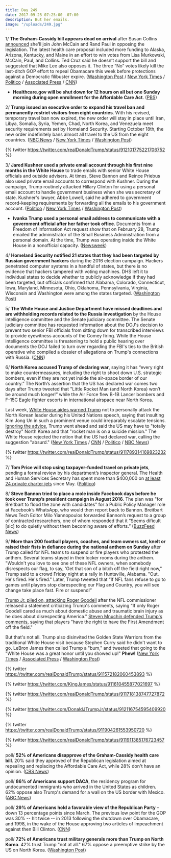 ```yaml
---
title: Day 249
date: 2017-09-25 07:25:00 -07:00
description: But her emails.
image: "/uploads/249.jpg"
---
```


1/ **The Graham-Cassidy bill appears dead on arrival** after Susan Collins [announced](https://www.nytimes.com/2017/09/25/us/politics/obamacare-repeal-susan-collins-dead.html) she'll join John McCain and Rand Paul in opposing the legislation. The latest health care proposal included more funding to Alaska, Arizona, Kentucky, and Maine in an effort to win votes from Lisa Murkowski, McCain, Paul, and Collins. Ted Cruz said he doesn’t support the bill and suggested that Mike Lee also opposes it. The three “No” votes likely kill the last-ditch GOP effort to repeal Obamacare this week before protections against a Democratic filibuster expire. ([Washington Post](https://www.washingtonpost.com/powerpost/new-version-of-health-care-bill-will-help-alaska-and-maine--home-of-two-holdout-senators/2017/09/25/24697f62-a188-11e7-b14f-f41773cd5a14_story.html) / [New York Times](https://www.nytimes.com/2017/09/24/us/politics/susan-collins-voicing-doubt-on-health-bill-leaves-it-close-to-collapse.html) / [Politico](http://www.politico.com/story/2017/09/24/obamacare-graham-cassidy-repeal-243079) / [Associated Press](https://apnews.com/e9e0986533f6415887117ced4a5c232c/Opposition-from-GOP-senators-grows,-jeopardizes-health-bill) / [CNN](http://www.cnn.com/2017/09/25/politics/graham-cassidy-health-care-status/index.html))

* **Healthcare.gov will be shut down for 12 hours on all but one Sunday morning during open enrollment for the Affordable Care Act**. ([PBS](http://www.pbs.org/newshour/rundown/obamacare-signup-site-shut-12-hours-nearly-every-sunday-open-enrollment/))

2/ **Trump issued an executive order to expand his travel ban and permanently restrict visitors from eight countries**. With his revised, temporary travel ban now expired, the new order will stay in place until Iran, Libya, Somalia, Syria, Yemen, Chad, North Korea, and Venezuela meet security requirements set by Homeland Security. Starting October 18th, the new order indefinitely bans almost all travel to the US from the eight countries. ([NBC News](https://www.nbcnews.com/politics/immigration/trump-restricts-visas-eight-countries-travel-order-expires-n804366) / [New York Times](https://www.nytimes.com/2017/09/24/us/politics/new-order-bars-almost-all-travel-from-seven-countries.html) / [Washington Post](https://www.washingtonpost.com/world/national-security/trump-administration-changes-travel-ban-countries/2017/09/24/1fef7cfe-a140-11e7-ade1-76d061d56efa_story.html))

{% twitter https://twitter.com/realDonaldTrump/status/912101775221706752 %}

3/ **Jared Kushner used a private email account through his first nine months in the White House** to trade emails with senior White House officials and outside advisers. At times, Steve Bannon and Reince Priebus also used private email accounts to correspond with Kushner. During the campaign, Trump routinely attacked Hillary Clinton for using a personal email account to handle government business when she was secretary of state. Kushner's lawyer, Abbe Lowell, said he adhered to government record-keeping requirements by forwarding all the emails to his government account. ([Politico](http://www.politico.com/story/2017/09/24/jared-kushner-private-email-white-house-243071) / [New York Times](https://www.nytimes.com/2017/09/24/us/politics/kushner-personal-email.html) / [Washington Post](https://www.washingtonpost.com/politics/kushner-used-private-email-account-for-some-white-house-business/2017/09/24/917d9b6e-a161-11e7-b14f-f41773cd5a14_story.html))

* **Ivanka Trump used a personal email address to communicate with a government official after her father took office**. Documents from a Freedom of Information Act request show that on February 28, Trump emailed the administrator of the Small Business Administration from a personal domain. At the time, Trump was operating inside the White House in a nonofficial capacity. ([Newsweek](http://www.newsweek.com/ivanka-trump-personal-email-account-white-house-670700))

4/ **Homeland Security notified 21 states that they had been targeted by Russian government hackers** during the 2016 election campaign. Hackers penetrated computer systems in a handful of states, but there is no evidence that hackers tampered with voting machines. DHS left it to individual states to decide whether to publicly acknowledge if they had been targeted, but officials confirmed that Alabama, Colorado, Connecticut, Iowa, Maryland, Minnesota, Ohio, Oklahoma, Pennsylvania, Virginia, Wisconsin and Washington were among the states targeted. ([Washington Post](https://www.washingtonpost.com/world/national-security/dhs-tells-states-about-russian-hacking-during-2016-election/2017/09/22/fd263a2c-9fe2-11e7-8ea1-ed975285475e_story.html))

5/ **The White House and Justice Department have missed deadlines and are withholding records related to the Russia investigation** by the House intelligence committee and the Senate judiciary committee. The Senate judiciary committee has requested information about the DOJ's decision to prevent two senior FBI officials from sitting down for transcribed interviews to provide eyewitness accounts of the Comey firing. While the House intelligence committee is threatening to hold a public hearing over documents the DOJ failed to turn over regarding the FBI's ties to the British operative who compiled a dossier of allegations on Trump's connections with Russia. ([CNN](http://www.cnn.com/2017/09/25/politics/white-house-congress-russia-investigation/index.html))

6/ **North Korea accused Trump of declaring war**, saying it has “every right to make countermeasures, including the right to shoot down U.S. strategic bombers, even if they are not yet inside the air-space border of our country.” The North’s assertion that the US has declared war comes two days after Trump tweeted that "Little Rocket Man (and North Korea) won’t be around much longer!” while the Air Force flew B-1B Lancer bombers and F-15C Eagle fighter escorts in international airspace near North Korea.

Last week, [White House aides warned Trump](http://www.latimes.com/politics/la-fg-trump-northkorea-20170922-story.html) not to personally attack the North Korean leader during his United Nations speech, saying that insulting Kim Jong Un in such a prominent venue could irreparably escalate tensions. [Ignoring the advice](https://whatthefuckjusthappenedtoday.com/2017/09/19/day-243/#3-speaking-at-the-united-nations-gen), Trump went ahead and said the US may have to "totally destroy" North Korea and that "rocket man is on a suicide mission." The White House rejected the notion that the US had declared war, calling the suggestion "absurd." ([New York Times](https://www.nytimes.com/2017/09/25/world/asia/trump-north-korea.html) / [CNN](http://www.cnn.com/2017/09/25/politics/north-korea-fm-us-bombers/index.html) / [Politico](http://www.politico.com/story/2017/09/23/north-korea-air-force-bombers-243056) / [NBC News](https://www.nbcnews.com/news/north-korea/north-korean-foreign-minister-says-trump-has-declared-war-n804501))

{% twitter https://twitter.com/realDonaldTrump/status/911789314169823232 %}

7/ **Tom Price will stop using taxpayer-funded travel on private jets**, pending a formal review by his department’s inspector general. The Health and Human Services Secretary has spent more than $400,000 on [at least 24 private charter jets](https://whatthefuckjusthappenedtoday.com/2017/09/22/day-246/#8-hhs-secretary-tom-price-has-charte) since May. ([Politico](http://www.politico.com/story/2017/09/23/tom-price-private-jet-travel-review-hhs-243057))

8/ **Steve Bannon tried to place a mole inside Facebook days before he took over Trump’s president campaign in August 2016**. The plan was "for Breitbart to flood the zone with candidates" for a Public Policy Manager role at Facebook’s WhatsApp, who would then report back to Bannon. Breitbart News Tech Editor Milo Yiannopoulos forwarded Bannon’s request to a group of contracted researchers, one of whom responded that it “Seems dificult \[sic\] to do quietly without them becoming aware of efforts.” ([BuzzFeed News](https://www.buzzfeed.com/josephbernstein/steve-bannon-sought-to-infiltrate-facebook-hiring))

9/ **More than 200 football players, coaches, and team owners sat, knelt or raised their fists in defiance during the national anthem on Sunday** after Trump called for NFL teams to suspend or fire players who protested the anthem. Several teams stayed in their locker rooms during the anthem. "Wouldn't you love to see one of these NFL owners, when somebody disrespects our flag, to say, 'Get that son of a bitch off the field right now," Trump said to a crowd Friday night at a rally in Huntsville, Alabama. "Out. He's fired. He's fired." Later, Trump tweeted that “If NFL fans refuse to go to games until players stop disrespecting our Flag and Country, you will see change take place fast. Fire or suspend!”

[Trump Jr. piled on, attacking Roger Goodell](http://thehill.com/homenews/administration/352185-trump-jr-slams-nfls-roger-goodell-after-criticism-of-president) after the NFL commissioner released a statement criticizing Trump's comments, saying “If only Roger Goodell cared as much about domestic abuse and traumatic brain injury as he does about disrespecting America." [Steven Mnuchin defended Trump's comments](http://abcnews.go.com/Politics/nfl-players-free-speech-time-us-treasury-chief/story?id=50047860), saying that players "have the right to have the First Amendment off the field."

But that's not all. Trump also disinvited the Golden State Warriors from the traditional White House visit because Stephen Curry said he didn't want to go. LeBron James then called Trump a "bum," and tweeted that going to the "White House was a great honor until you showed up!" **Phew!** ([New York Times](https://www.nytimes.com/2017/09/24/sports/nfl-trump-anthem-protests.html) / [Associated Press](https://apnews.com/5beb440ee1c24a738e48a1030de901b7/President) / [Washington Post](https://www.washingtonpost.com/news/post-politics/wp/2017/09/24/trump-demands-nfl-teams-fire-or-suspend-players-or-risk-fan-boycott/))

{% twitter https://twitter.com/realDonaldTrump/status/911572182060453893 %}

{% twitter https://twitter.com/KingJames/status/911610455877021697 %}

{% twitter https://twitter.com/realDonaldTrump/status/911718138747727872 %}

{% twitter https://twitter.com/DonaldJTrumpJr/status/912116754595409920 %}

{% twitter https://twitter.com/realDonaldTrump/status/911904261553950720 %}

{% twitter https://twitter.com/realDonaldTrump/status/911911385176723457 %}

poll/ **52% of Americans disapprove of the Graham-Cassidy health care bill**. 20% said they approved of the Republican legislation aimed at repealing and replacing the Affordable Care Act, while 28% don't have an opinion. ([CBS News](https://www.cbsnews.com/news/poll-graham-cassidy-republican-health-care-bill-repeal-replace-obamacare-aca/))

poll/ **86% of Americans support DACA**, the residency program for undocumented immigrants who arrived in the United States as children. 62% oppose also Trump's demand for a wall on the US border with Mexico. ([ABC News](http://abcnews.go.com/Politics/americans-back-daca-huge-margin-poll/story?id=50032985))

poll/ **29% of Americans hold a favorable view of the Republican Party** – down 13 percentage points since March. The previous low point for the GOP was 30% -- hit twice -- in 2013 following the shutdown over Obamacare, and 1998, in the wake of the House approving two articles of impeachment against then  Bill Clinton. ([CNN](http://www.cnn.com/2017/09/24/politics/cnn-poll-republican-party-approval/))

poll/ **72% of Americans trust military generals more than Trump on North Korea**. 42% trust Trump "not at all." 67% oppose a preemptive strike by the US on North Korea. ([Washington Post](https://www.washingtonpost.com/politics/poll-far-more-trust-generals-than-trump-on-n-korea-while-two-thirds-oppose-preemptive-strike/2017/09/23/5cc4377c-9fbb-11e7-8ea1-ed975285475e_story.html))